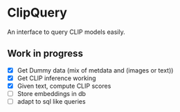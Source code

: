 # ClipQuery

An interface to query CLIP models easily.

## Work in progress

-   [x] Get Dummy data (mix of metdata and (images or text))
-   [x] Get CLIP inference working
-   [x] Given text, compute CLIP scores
-   [ ] Store embeddings in db
-   [ ] adapt to sql like queries
